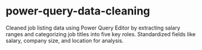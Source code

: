 # power-query-data-cleaning
Cleaned job listing data using Power Query Editor by extracting salary ranges and categorizing job titles into five key roles. Standardized fields like salary, company size, and location for analysis.
